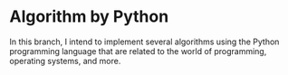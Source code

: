 # Algorithm by Python

In this branch, I intend to implement several algorithms using the Python programming language that are related to the world of programming, operating systems, and more.